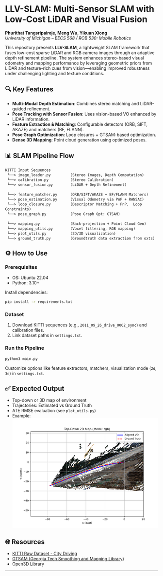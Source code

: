 
# LLV-SLAM: Multi-Sensor SLAM with Low-Cost LiDAR and Visual Fusion

**Phurithat Tangsripairoje, Meng Wu, Yikuan Xiong**  
*University of Michigan – EECS 568 / ROB 530: Mobile Robotics*

This repository presents **LLV-SLAM**, a lightweight SLAM framework that fuses low-cost sparse LiDAR and RGB camera images through an adaptive depth refinement pipeline. The system enhances stereo-based visual odometry and mapping performance by leveraging geometric priors from LiDAR and texture-rich cues from vision—enabling improved robustness under challenging lighting and texture conditions.

## 🔍 Key Features

- **Multi-Modal Depth Estimation**: Combines stereo matching and LiDAR-guided refinement.
- **Pose Tracking with Sensor Fusion**: Uses vision-based VO enhanced by LiDAR information.
- **Feature Extraction & Matching**: Configurable detectors (ORB, SIFT, AKAZE) and matchers (BF, FLANN).
- **Pose Graph Optimization**: Loop closures + GTSAM-based optimization.
- **Dense 3D Mapping**: Point cloud generation using optimized poses.

## 📊 SLAM Pipeline Flow

```text
KITTI Input Sequences
 └──> image_loader.py         (Stereo Images, Depth Computation)
 └──> calibration.py          (Stereo Calibration)
 └──> sensor_fusion.py        (LiDAR + Depth Refinement)

 └──> feature_matcher.py      (ORB/SIFT/AKAZE + BF/FLANN Matchers)
 └──> pose_estimation.py      (Visual Odometry via PnP + RANSAC)
 └──> loop_closure.py         (Descriptor Matching + PnP,  Loop Constraints)
 └──> pose_graph.py           (Pose Graph Opt: GTSAM)

 └──> mapping.py              (Back-projection + Point Cloud Gen)
 └──> mapping_utils.py        (Voxel filtering, RGB mapping)
 └──> plot_utils.py           (2D/3D visualization)
 └──> ground_truth.py         (Groundtruth data extraction from oxts)
```

## ⚙️ How to Use

### Prerequisites

- OS: Ubuntu 22.04
- Python: 3.10+

Install dependencies:

```bash
pip install -r requirements.txt
```

### Dataset

1. Download KITTI sequences (e.g., `2011_09_26_drive_0002_sync`) and calibration files.
2. Link dataset paths in `settings.txt`.

### Run the Pipeline

```bash
python3 main.py
```

Customize options like feature extractors, matchers, visualization mode (`2d`, `3d`) in `settings.txt`.

## ✅ Expected Output

- Top-down or 3D map of environment
- Trajectories: Estimated vs Ground Truth
- ATE RMSE evaluation (see `plot_utils.py`)
- Example:
  ![Example Output](media/0002-AKAZE-BF_crosscheck.png)

## 🌐 Resources

- [KITTI Raw Dataset - City Driving](https://www.cvlibs.net/datasets/kitti/raw_data.php?type=city)
- [GTSAM (Georgia Tech Smoothing and Mapping Library)](https://gtsam.org/)
- [Open3D Library](http://www.open3d.org/)

---
